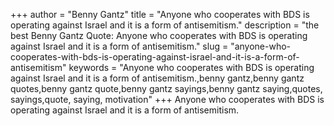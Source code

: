 +++
author = "Benny Gantz"
title = "Anyone who cooperates with BDS is operating against Israel and it is a form of antisemitism."
description = "the best Benny Gantz Quote: Anyone who cooperates with BDS is operating against Israel and it is a form of antisemitism."
slug = "anyone-who-cooperates-with-bds-is-operating-against-israel-and-it-is-a-form-of-antisemitism"
keywords = "Anyone who cooperates with BDS is operating against Israel and it is a form of antisemitism.,benny gantz,benny gantz quotes,benny gantz quote,benny gantz sayings,benny gantz saying,quotes, sayings,quote, saying, motivation"
+++
Anyone who cooperates with BDS is operating against Israel and it is a form of antisemitism.
